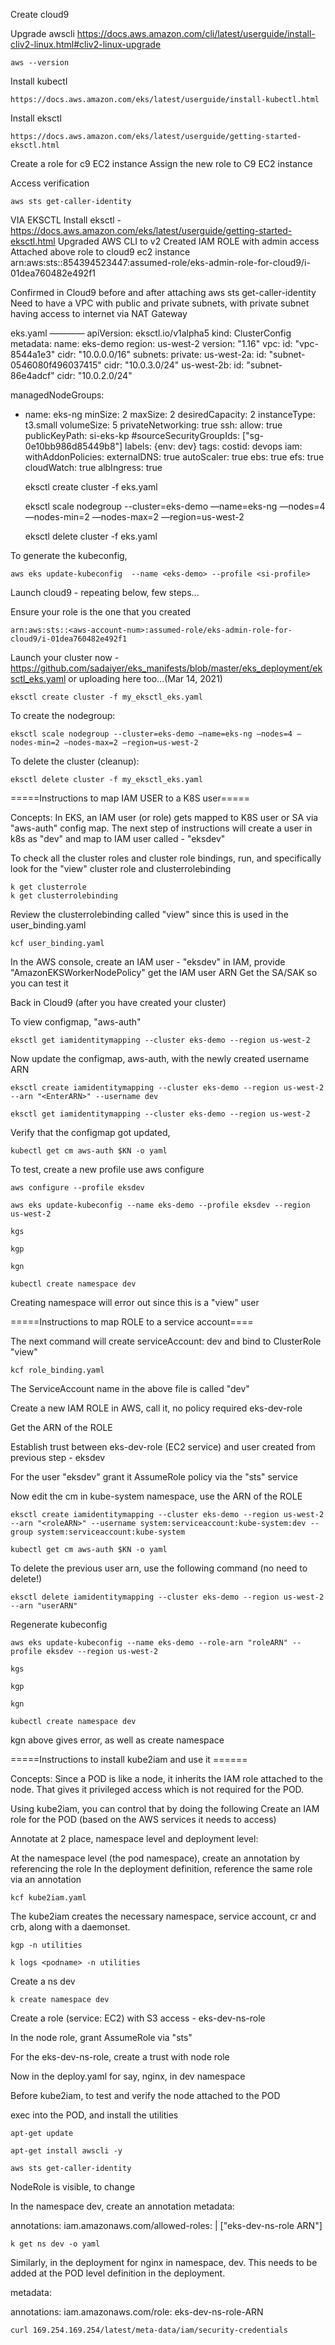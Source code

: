 Create cloud9 
 
Upgrade awscli 
https://docs.aws.amazon.com/cli/latest/userguide/install-cliv2-linux.html#cliv2-linux-upgrade 

    aws --version 
 
 
Install kubectl 
 
    https://docs.aws.amazon.com/eks/latest/userguide/install-kubectl.html 
 
Install eksctl 
 
    https://docs.aws.amazon.com/eks/latest/userguide/getting-started-eksctl.html 
 
Create a role for c9 EC2 instance 
Assign the new role to C9 EC2 instance 
 
Access verification 

    aws sts get-caller-identity 
 


VIA EKSCTL
Install eksctl - https://docs.aws.amazon.com/eks/latest/userguide/getting-started-eksctl.html
Upgraded AWS CLI to v2
Created IAM ROLE with admin access 
Attached above role to cloud9 ec2 instance
arn:aws:sts::854394523447:assumed-role/eks-admin-role-for-cloud9/i-01dea760482e492f1
 
Confirmed in Cloud9 before and after attaching
aws sts get-caller-identity
Need to have a VPC with public and private subnets, with private subnet having access to internet via NAT Gateway 
 
eks.yaml
————
apiVersion: eksctl.io/v1alpha5
kind: ClusterConfig
metadata:
  name: eks-demo
  region: us-west-2
  version: "1.16"
vpc:
  id: "vpc-8544a1e3"
  cidr: "10.0.0.0/16"
  subnets:
    private:
      us-west-2a:
          id: "subnet-0546080f496037415"
          cidr: "10.0.3.0/24"
      us-west-2b:
          id: "subnet-86e4adcf"
          cidr: "10.0.2.0/24"
 
managedNodeGroups:
  - name: eks-ng
    minSize: 2
    maxSize: 2
    desiredCapacity: 2
    instanceType: t3.small
    volumeSize: 5
    privateNetworking: true
    ssh:
      allow: true
      publicKeyPath: si-eks-kp
      #sourceSecurityGroupIds: ["sg-0e10bb986d85449b8"]
    labels: {env: dev}
    tags:
      costid: devops
    iam:
      withAddonPolicies:
        externalDNS: true
        autoScaler: true
        ebs: true
        efs: true
        cloudWatch: true
        albIngress: true
 
    eksctl create cluster -f eks.yaml
 
    eksctl scale nodegroup --cluster=eks-demo —name=eks-ng —nodes=4 —nodes-min=2 —nodes-max=2 —region=us-west-2
 
    eksctl delete cluster -f eks.yaml


To generate the kubeconfig, 

    aws eks update-kubeconfig  --name <eks-demo> --profile <si-profile>


Launch cloud9 - repeating below, few steps...

Ensure your role is the one that you created 

    arn:aws:sts::<aws-account-num>:assumed-role/eks-admin-role-for-cloud9/i-01dea760482e492f1

Launch your cluster now - https://github.com/sadaiyer/eks_manifests/blob/master/eks_deployment/eksctl_eks.yaml or uploading here too...(Mar 14, 2021)

    eksctl create cluster -f my_eksctl_eks.yaml

 To create the nodegroup:

    eksctl scale nodegroup --cluster=eks-demo —name=eks-ng —nodes=4 —nodes-min=2 —nodes-max=2 —region=us-west-2
 
 To delete the cluster (cleanup):

    eksctl delete cluster -f my_eksctl_eks.yaml




=====Instructions to map IAM USER to a K8S user=====

Concepts: In EKS, an IAM user (or role) gets mapped to K8S user or SA via "aws-auth" config map.  The next step of instructions will create a user in k8s as "dev" and map to IAM user called - "eksdev"

To check all the cluster roles and cluster role bindings, run, and specifically look for the "view" cluster role and clusterrolebinding

    k get clusterrole
    k get clusterrolebinding

Review the clusterrolebinding called "view" since this is used in the user_binding.yaml

    kcf user_binding.yaml
    
In the AWS console, create an IAM user - "eksdev" in IAM, provide "AmazonEKSWorkerNodePolicy" get the IAM user ARN
Get the SA/SAK so you can test it

Back in Cloud9 (after you have created your cluster)

To view configmap, "aws-auth"

    eksctl get iamidentitymapping --cluster eks-demo --region us-west-2

Now update the configmap, aws-auth, with the newly created username ARN

    eksctl create iamidentitymapping --cluster eks-demo --region us-west-2 --arn "<EnterARN>" --username dev

    eksctl get iamidentitymapping --cluster eks-demo --region us-west-2

Verify that the configmap got updated,

    kubectl get cm aws-auth $KN -o yaml

To test,
create a new profile use aws configure

    aws configure --profile eksdev

    aws eks update-kubeconfig --name eks-demo --profile eksdev --region us-west-2

    kgs

    kgp

    kgn

    kubectl create namespace dev

Creating namespace will error out since this is a "view" user



=====Instructions to map ROLE to a service account====

The next command will create serviceAccount: dev and bind to ClusterRole "view"

    kcf role_binding.yaml

The ServiceAccount name in the above file is called "dev"

Create a new IAM ROLE in AWS, call it, no policy required
    eks-dev-role

Get the ARN of the ROLE

Establish trust between eks-dev-role (EC2 service) and user created from previous step - eksdev

For the user "eksdev" grant it AssumeRole policy via the "sts" service

Now edit the cm in kube-system namespace, use the ARN of the ROLE

    eksctl create iamidentitymapping --cluster eks-demo --region us-west-2 --arn "<roleARN>" --username system:serviceaccount:kube-system:dev --group system:serviceaccount:kube-system

    kubectl get cm aws-auth $KN -o yaml    

To delete the previous user arn, use the following command (no need to delete!)
    
    eksctl delete iamidentitymapping --cluster eks-demo --region us-west-2 --arn "userARN"

Regenerate kubeconfig

    aws eks update-kubeconfig --name eks-demo --role-arn "roleARN" --profile eksdev --region us-west-2

    kgs

    kgp

    kgn

    kubectl create namespace dev

kgn above gives error, as well as create namespace

=====Instructions to install kube2iam and use it ======

Concepts: Since a POD is like a node, it inherits the IAM role attached to the node.  That gives it privileged access which is not required for the POD.

Using kube2iam, you can control that by doing the following
Create an IAM role for the POD (based on the AWS services it needs to access)

Annotate at 2 place, namespace level and deployment level:

At the namespace level (the pod namespace), create an annotation by referencing the role
In the deployment definition, reference the same role via an annotation

    kcf kube2iam.yaml

The kube2iam creates the necessary namespace, service account, cr and crb, along with a daemonset.

    kgp -n utilities

    k logs <podname> -n utilities

Create a ns dev

    k create namespace dev

Create a role (service: EC2) with S3 access - eks-dev-ns-role

In the node role, grant AssumeRole via "sts"

For the eks-dev-ns-role, create a trust with node role

Now in the deploy.yaml for say, nginx, in dev namespace

Before kube2iam, to test and verify the node attached to the POD

exec into the POD, and install the utilities

    apt-get update

    apt-get install awscli -y

    aws sts get-caller-identity

NodeRole is visible, to change

In the namespace dev, create an annotation
metadata:

   annotations:
     iam.amazonaws.com/allowed-roles: |
       ["eks-dev-ns-role ARN"]

    k get ns dev -o yaml

Similarly, in the deployment for nginx in namespace, dev.  This needs to be added at the POD level definition in the deployment.

metadata:

   annotations:
     iam.amazonaws.com/role: eks-dev-ns-role-ARN

    curl 169.254.169.254/latest/meta-data/iam/security-credentials








